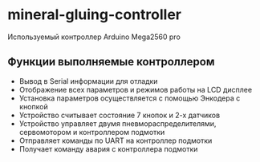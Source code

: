 # mineral-gluing-controller
Используемый контроллер Arduino Mega2560 pro
## Функции выполняемые контроллером 
- Вывод в Serial информации для отладки 
- Отображение всех параметров и режимов работы на LCD дисплее
- Установка параметров осуществляется с помощью Энкодера с кнопкой 
- Устройство считывает состояние 7 кнопок и 2-х датчиков
- Устройство управляет  двумя пневмораспределителями, сервомотором и контроллером подмотки
- Отправляет команды по UART на контроллер подмотки
- Получает команду авария с контроллера подмотки